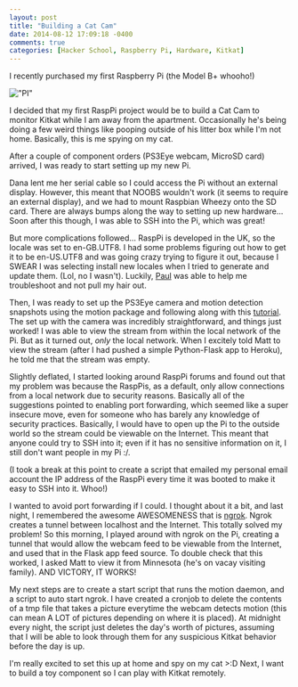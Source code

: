 ```yaml
---
layout: post
title: "Building a Cat Cam"
date: 2014-08-12 17:09:18 -0400
comments: true
categories: [Hacker School, Raspberry Pi, Hardware, Kitkat]
---
```


I recently purchased my first Raspberry Pi (the Model B+ whooho!)

!["PI"](/images/pi.jpg)

I decided that my first RaspPi project would be to build a Cat Cam to monitor Kitkat while I am away from the apartment. Occasionally he's being doing a few weird things like pooping outside of his litter box while I'm not home. Basically, this is me spying on my cat.

After a couple of component orders (PS3Eye webcam, MicroSD card) arrived, I was ready to start setting up my new Pi.

Dana lent me her serial cable so I could access the Pi without an external display. However, this meant that NOOBS wouldn't work (it seems to require an external display), and we had to mount Raspbian Wheezy onto the SD card. There are always bumps along the way to setting up new hardware... Soon after this though, I was able to SSH into the Pi, which was great!

But more complications followed... RaspPi is developed in the UK, so the locale was set to en-GB.UTF8. I had some problems figuring out how to get it to be en-US.UTF8 and was going crazy trying to figure it out, because I SWEAR I was selecting install new locales when I tried to generate and update them. (Lol, no I wasn't). Luckily, [Paul](https://www.hackerschool.com/residents#Paul-Tagliamonte) was able to help me troubleshoot and not pull my hair out.

Then, I was ready to set up the PS3Eye camera and motion detection snapshots using the motion package and following along with this [tutorial](http://chris.gg/2012/07/using-a-ps3-eyetoy-with-the-raspberry-pi/). The set up with the camera was incredibly straightforward, and things just worked! I was able to view the stream from within the local network of the Pi. But as it turned out, *only* the local network. When I excitely told Matt to view the stream (after I had pushed a simple Python-Flask app to Heroku), he told me that the stream was empty. 

Slightly deflated, I started looking around RaspPi forums and found out that my problem was because the RaspPis, as a default, only allow connections from a local network due to security reasons. Basically all of the suggestions pointed to enabling port forwarding, which seemed like a super insecure move, even for someone who has barely any knowledge of security practices. Basically, I would have to open up the Pi to the outside world so the stream could be viewable on the Internet. This meant that anyone could try to SSH into it; even if it has no sensitive information on it, I still don't want people in my Pi :/. 

(I took a break at this point to create a script that emailed my personal email account the IP address of the RaspPi every time it was booted to make it easy to SSH into it. Whoo!)

I wanted to avoid port forwarding if I could. I thought about it a bit, and last night, I remembered the awesome AWESOMENESS that is [ngrok](https://ngrok.com/). Ngrok creates a tunnel between localhost and the Internet. This totally solved my problem! So this morning, I played around with ngrok on the Pi, creating a tunnel that would allow the webcam feed to be viewable from the Internet, and used that in the Flask app feed source. To double check that this worked, I asked Matt to view it from Minnesota (he's on vacay visiting family). AND VICTORY, IT WORKS!

My next steps are to create a start script that runs the motion daemon, and a script to auto start ngrok. I have created a cronjob to delete the contents of a tmp file that takes a picture everytime the webcam detects motion (this can mean A LOT of pictures depending on where it is placed). At midnight every night, the script just deletes the day's worth of pictures, assuming that I will be able to look through them for any suspicious Kitkat behavior before the day is up.

I'm really excited to set this up at home and spy on my cat >:D Next, I want to build a toy component so I can play with Kitkat remotely. 
